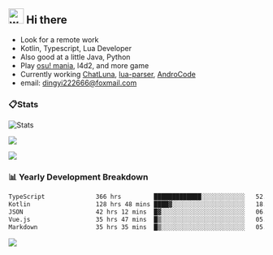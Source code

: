 ## <img alt="wave" src="https://raw.githubusercontent.com/MartinHeinz/MartinHeinz/master/wave.gif" width="30px"> Hi there

- Look for a remote work
- Kotlin, Typescript, Lua Developer
- Also good at a little Java, Python
- Play [osu! mania](https://osu.ppy.sh/users/29808669), l4d2, and more game
- Currently working [ChatLuna](https://github.com/ChatLunaLab), [lua-parser](https://github.com/dingyi222666/lua-parser), [AndroCode](https://github.com/dingyi222666/AndroCode)
- email: [dingyi222666@foxmail.com](mailto:dingyi222666@foxmail.com)

### 📋Stats

![Stats](https://github-readme-stats.vercel.app/api?username=dingyi222666&show_icons=true&icon_color=47A69E&title_color=47A69E&count_private=true)    

![](http://github-profile-summary-cards.vercel.app/api/cards/most-commit-language?username=dingyi222666&theme=nord_dark)

![](http://github-profile-summary-cards.vercel.app/api/cards/productive-time?username=dingyi222666&theme=nord_dark&utcOffset=8)

### 📊 Yearly Development Breakdown

<!--START_SECTION:waka-->

```txt
TypeScript              366 hrs         █████████████░░░░░░░░░░░░   52.56 %
Kotlin                  128 hrs 48 mins ████▓░░░░░░░░░░░░░░░░░░░░   18.50 %
JSON                    42 hrs 12 mins  █▓░░░░░░░░░░░░░░░░░░░░░░░   06.06 %
Vue.js                  35 hrs 47 mins  █▒░░░░░░░░░░░░░░░░░░░░░░░   05.14 %
Markdown                35 hrs 35 mins  █▒░░░░░░░░░░░░░░░░░░░░░░░   05.11 %
```

<!--END_SECTION:waka-->

![](https://komarev.com/ghpvc/?username=dingyi222666)

